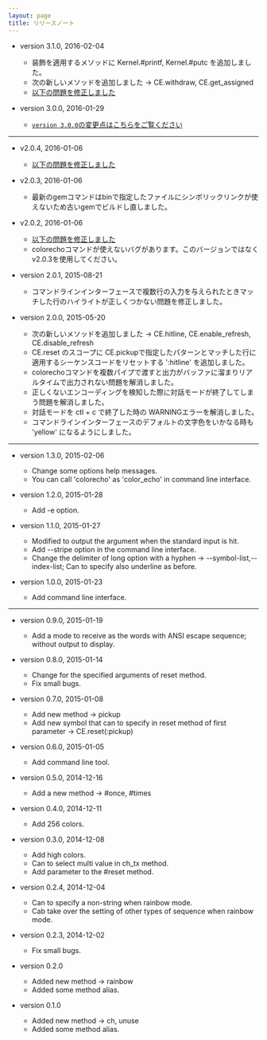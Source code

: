 ```yaml
---
layout: page
title: リリースノート
---
```


* version 3.1.0, 2016-02-04
    * 装飾を適用するメソッドに Kernel.#printf, Kernel.#putc を追加しました。
    * 次の新しいメソッドを追加しました -> CE.withdraw, CE.get_assigned
    * [以下の問題を修正しました](https://github.com/khotta/color_echo/issues/3)

* version 3.0.0, 2016-01-29
    * [`version 3.0.0`の変更点はこちらをご覧ください](diff.html)

---

* v2.0.4, 2016-01-06
    * [以下の問題を修正しました](https://github.com/khotta/color_echo/issues/2)

* v2.0.3, 2016-01-06
    * 最新のgemコマンドはbinで指定したファイルにシンボリックリンクが使えないため古いgemでビルドし直しました。

* v2.0.2, 2016-01-06
    * [以下の問題を修正しました](https://github.com/khotta/color_echo/issues/1)
    * colorechoコマンドが使えないバグがあります。このバージョンではなくv2.0.3を使用してください。

* version 2.0.1, 2015-08-21
    * コマンドラインインターフェースで複数行の入力を与えられたときマッチした行のハイライトが正しくつかない問題を修正しました。

* version 2.0.0, 2015-05-20
    * 次の新しいメソッドを追加しました -> CE.hitline, CE.enable_refresh, CE.disable_refresh
    * CE.reset のスコープに CE.pickupで指定したパターンとマッチした行に適用するシーケンスコードをリセットする ':hitline' を追加しました。
    * colorechoコマンドを複数パイプで渡すと出力がバッファに溜まりリアルタイムで出力されない問題を解消しました。
    * 正しくないエンコーディングを検知した際に対話モードが終了してしまう問題を解消しました。
    * 対話モードを ctl + c で終了した時の WARNINGエラーを解消しました。
    * コマンドラインインターフェースのデフォルトの文字色をいかなる時も 'yellow' になるようにしました。

---

* version 1.3.0, 2015-02-06
    * Change some options help messages.
    * You can call 'colorecho' as 'color_echo' in command line interface.

* version 1.2.0, 2015-01-28
    * Add -e option.

* version 1.1.0, 2015-01-27
    * Modified to output the argument when the standard input is hit.
    * Add --stripe option in the command line interface.
    * Change the delimiter of long option with a hyphen -> --symbol-list,--index-list; Can to specify also underline as before.

* version 1.0.0, 2015-01-23
    * Add command line interface.

---

* version 0.9.0, 2015-01-19
    * Add a mode to receive as the words with ANSI escape sequence; without output to display.

* version 0.8.0, 2015-01-14
    * Change for the specified arguments of reset method.
    * Fix small bugs.

* version 0.7.0, 2015-01-08
    * Add new method -> pickup
    * Add new symbol that can to specify in reset method of first parameter -> CE.reset(:pickup)

* version 0.6.0, 2015-01-05
    * Add command line tool.

* version 0.5.0, 2014-12-16
    * Add a new method -> \#once, \#times

* version 0.4.0, 2014-12-11
    * Add 256 colors.

* version 0.3.0, 2014-12-08
    * Add high colors.
    * Can to select multi value in ch_tx method.
    * Add parameter to the #reset method.

* version 0.2.4, 2014-12-04
    * Can to specify a non-string when rainbow mode.
    * Cab take over the setting of other types of sequence when rainbow mode.

* version 0.2.3, 2014-12-02
    * Fix small bugs.

* version 0.2.0
    * Added new method -> rainbow
    * Added some method alias.

* version 0.1.0
    * Added new method -> ch, unuse
    * Added some method alias.
